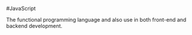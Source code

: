 #JavaScript

The functional programming language and also use in both front-end and backend development.